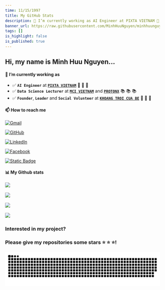 ```yaml
---
time: 11/15/1997
title: My GitHub Stats
description: 🌱 I’m currently working as AI Engineer at PIXTA VIETNAM 🤖, Data Science Lecturer at MCI VIETNAM and PROTONX 📚, Founder, Leader and Social Volunteer at KHOANG TROI CUA BE 🚀
banner_url: https://raw.githubusercontent.com/MinhHuuNguyen/minhhuunguyen/refs/heads/master/banner.png
tags: []
is_highlight: false
is_published: true
---
```


## Hi, my name is Minh Huu Nguyen...

#### 🌱 I’m currently working as
- ✅ **`AI Engineer`** at [**`PIXTA VIETNAM`**](https://pixta.vn/) 🤖 🤖 🤖
- ✅ **`Data Science Lecturer`** at [**`MCI VIETNAM`**](https://mcivietnam.com/) and [**`PROTONX`**](https://protonx.io/) 📚 📚 📚
- ✅ **`Founder`**, **`Leader`** and **`Social Volunteer`** at [**`KHOANG TROI CUA BE`**](http://khoangtroicuabe.org/) 🚀 🚀 🚀

#### 📫 How to reach me
<!-- https://img.shields.io/badge/ + "<BRAND_NAME>-<COLOR_CODE>?logo=<BRAND_NAME>"-->

[![Gmail](https://img.shields.io/badge/Gmail-white?logo=gmail)](mailto:minhhuunguyen1511@gmail)

[![GitHub](https://img.shields.io/badge/GitHub-black?logo=github)](https://github.com/MinhHuuNguyen)

[![LinkedIn](https://img.shields.io/badge/LinkedIn-0077b5?logo=linkedin)](https://github.com/MinhHuuNguyen)

[![Facebook](https://img.shields.io/badge/Facebook-1877F2?logo=facebook)](https://www.facebook.com/minhhuunguyen1511/)

[![Static Badge](https://img.shields.io/badge/My_Personal-Website-blue)](https://minhhuunguyen.github.io/)

#### 📊 My Github stats

<img
height=250
src="https://github-readme-stats.vercel.app/api?username=minhhuunguyen&show=reviews,prs_merged,prs_merged_percentage&show_icons=true&theme=radical&hide_title=true&include_all_commits=true&line_height=30"
/>

<img
height=250
src="https://github-readme-stats.vercel.app/api/top-langs/?username=minhhuunguyen&theme=radical&line_height=40&layout=compact&langs_count=20"
/>

<img
height=200
src="https://github-readme-streak-stats.herokuapp.com/?user=minhhuunguyen&theme=radical&card_width=250&hide_current_streak=true"
/>

<img
height=200
src="https://github-profile-trophy.vercel.app/?username=minhhuunguyen&theme=radical&column=5"
/>

### Interested in my project?

### Please give my repositories some stars ⭐ ⭐ ⭐!

<picture>
  <source media="(prefers-color-scheme: dark)" srcset="https://raw.githubusercontent.com/platane/platane/output/github-contribution-grid-snake-dark.svg">
  <source media="(prefers-color-scheme: light)" srcset="https://raw.githubusercontent.com/platane/platane/output/github-contribution-grid-snake.svg">
  <img alt="github contribution grid snake animation" src="https://raw.githubusercontent.com/platane/platane/output/github-contribution-grid-snake.svg">
</picture>
